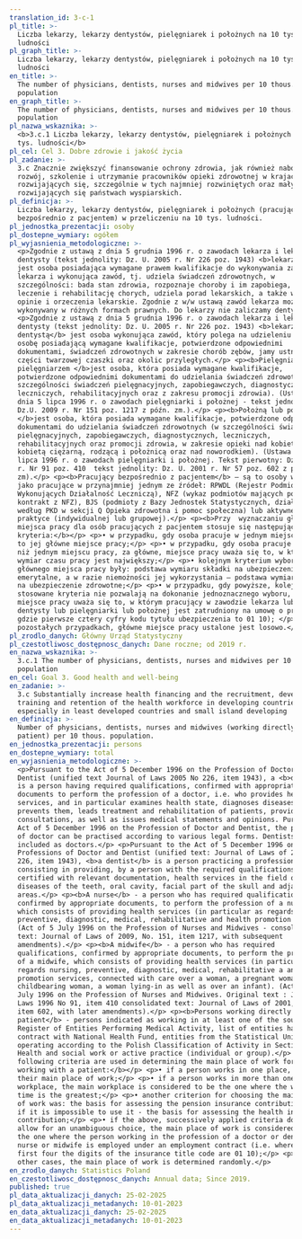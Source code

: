 ```yaml
---
translation_id: 3-c-1
pl_title: >-
  Liczba lekarzy, lekarzy dentystów, pielęgniarek i położnych na 10 tys.
  ludności
pl_graph_title: >-
  Liczba lekarzy, lekarzy dentystów, pielęgniarek i położnych na 10 tys.
  ludności
en_title: >-
  The number of physicians, dentists, nurses and midwives per 10 thous.
  population
en_graph_title: >-
  The number of physicians, dentists, nurses and midwives per 10 thous.
  population
pl_nazwa_wskaznika: >-
  <b>3.c.1 Liczba lekarzy, lekarzy dentystów, pielęgniarek i położnych na 10
  tys. ludności</b>
pl_cel: Cel 3. Dobre zdrowie i jakość życia
pl_zadanie: >-
  3.c Znacznie zwiększyć finansowanie ochrony zdrowia, jak również nabór,
  rozwój, szkolenie i utrzymanie pracowników opieki zdrowotnej w krajach
  rozwijających się, szczególnie w tych najmniej rozwiniętych oraz małych
  rozwijających się państwach wyspiarskich.
pl_definicja: >-
  Liczba lekarzy, lekarzy dentystów, pielęgniarek i położnych (pracujących
  bezpośrednio z pacjentem) w przeliczeniu na 10 tys. ludności.
pl_jednostka_prezentacji: osoby
pl_dostepne_wymiary: ogółem
pl_wyjasnienia_metodologiczne: >-
  <p>Zgodnie z ustawą z dnia 5 grudnia 1996 r. o zawodach lekarza i lekarza
  dentysty (tekst jednolity: Dz. U. 2005 r. Nr 226 poz. 1943) <b>lekarzem</b>
  jest osoba posiadająca wymagane prawem kwalifikacje do wykonywania zawodu
  lekarza i wykonująca zawód, tj. udziela świadczeń zdrowotnych, w
  szczególności: bada stan zdrowia, rozpoznaje choroby i im zapobiega, prowadzi
  leczenie i rehabilitację chorych, udziela porad lekarskich, a także wydaje
  opinie i orzeczenia lekarskie. Zgodnie z w/w ustawą zawód lekarza może być
  wykonywany w różnych formach prawnych. Do lekarzy nie zaliczamy dentystów.</p>
  <p>Zgodnie z ustawą z dnia 5 grudnia 1996 r. o zawodach lekarza i lekarza
  dentysty (tekst jednolity: Dz. U. 2005 r. Nr 226 poz. 1943) <b>lekarzem
  dentystą</b> jest osoba wykonująca zawód, który polega na udzieleniu przez
  osobę posiadającą wymagane kwalifikacje, potwierdzone odpowiednimi
  dokumentami, świadczeń zdrowotnych w zakresie chorób zębów, jamy ustnej,
  części twarzowej czaszki oraz okolic przyległych.</p> <p><b>Pielęgniarką lub
  pielęgniarzem </b>jest osoba, która posiada wymagane kwalifikacje,
  potwierdzone odpowiednimi dokumentami do udzielania świadczeń zdrowotnych (w
  szczególności świadczeń pielęgnacyjnych, zapobiegawczych, diagnostycznych,
  leczniczych, rehabilitacyjnych oraz z zakresu promocji zdrowia). (Ustawa z
  dnia 5 lipca 1996 r. o zawodach pielęgniarki i położnej - tekst jednolity:
  Dz.U. 2009 r. Nr 151 poz. 1217 z późn. zm.).</p> <p><b>Położną lub położnym
  </b>jest osoba, która posiada wymagane kwalifikacje, potwierdzone odpowiednimi
  dokumentami do udzielania świadczeń zdrowotnych (w szczególności świadczeń
  pielęgnacyjnych, zapobiegawczych, diagnostycznych, leczniczych,
  rehabilitacyjnych oraz promocji zdrowia, w zakresie opieki nad kobietą,
  kobietą ciężarną, rodzącą i położnicą oraz nad noworodkiem). (Ustawa z dnia 5
  lipca 1996 r. o zawodach pielęgniarki i położnej. Tekst pierwotny: Dz. U. 1996
  r. Nr 91 poz. 410  tekst jednolity: Dz. U. 2001 r. Nr 57 poz. 602 z późn.
  zm).</p> <p><b>Pracujący bezpośrednio z pacjentem</b> – są to osoby wykazane
  jako pracujące w przynajmniej jednym ze źródeł: RPWDL (Rejestr Podmiotów
  Wykonujących Działalność Leczniczą), NFZ (wykaz podmiotów mających podpisany
  kontrakt z NFZ), BJS (podmioty z Bazy Jednostek Statystycznych, działające
  według PKD w sekcji Q Opieka zdrowotna i pomoc społeczna) lub aktywnej
  praktyce (indywidualnej lub grupowej).</p> <p><b>Przy  wyznaczaniu głównego
  miejsca pracy dla osób pracujących z pacjentem stosuje się następujące kolejne
  kryteria:</b></p> <p>• w przypadku, gdy osoba pracuje w jednym miejscu, jest
  to jej główne miejsce pracy;</p> <p>• w przypadku, gdy osoba pracuje w więcej
  niż jednym miejscu pracy, za główne, miejsce pracy uważa się to, w którym
  wymiar czasu pracy jest największy;</p> <p>• kolejnym kryterium wyboru
  głównego miejsca pracy były: podstawa wymiaru składki na ubezpieczenie
  emerytalne, a w razie niemożności jej wykorzystania – podstawa wymiaru składki
  na ubezpieczenie zdrowotne;</p> <p>• w przypadku, gdy powyższe, kolejno
  stosowane kryteria nie pozwalają na dokonanie jednoznacznego wyboru, za główne
  miejsce pracy uważa się to, w którym pracujący w zawodzie lekarza lub lekarza
  dentysty lub pielęgniarki lub położnej jest zatrudniony na umowę o pracę (tj.
  gdzie pierwsze cztery cyfry kodu tytułu ubezpieczenia to 01 10); </p> <p>• w
  pozostałych przypadkach, główne miejsce pracy ustalone jest losowo.</p>
pl_zrodlo_danych: Główny Urząd Statystyczny
pl_czestotliwosc_dostępnosc_danych: Dane roczne; od 2019 r.
en_nazwa_wskaznika: >-
  3.c.1 The number of physicians, dentists, nurses and midwives per 10 thous.
  population
en_cel: Goal 3. Good health and well-being
en_zadanie: >-
  3.c Substantially increase health financing and the recruitment, development,
  training and retention of the health workforce in developing countries,
  especially in least developed countries and small island developing
en_definicja: >-
  Number of physicians, dentists, nurses and midwives (working directly with a
  patient) per 10 thous. population.
en_jednostka_prezentacji: persons
en_dostepne_wymiary: total
en_wyjasnienia_metodologiczne: >-
  <p>Pursuant to the Act of 5 December 1996 on the Profession of Doctor and
  Dentist (unified text Journal of Laws 2005 No 226, item 1943), a <b>doctor</b>
  is a person having required qualifications, confirmed with appropriate
  documents to perform the profession of a doctor, i.e. who provides health
  services, and in particular examines health state, diagnoses diseases and
  prevents them, leads treatment and rehabilitation of patients, provides
  consultations, as well as issues medical statements and opinions. Pursuant to
  Act of 5 December 1996 on the Profession of Doctor and Dentist, the profession
  of doctor can be practised according to various legal forms. Dentists are not
  included as doctors.</p> <p>Pursuant to the Act of 5 December 1996 on the
  Professions of Doctor and Dentist (unified text: Journal of Laws of 2005, No.
  226, item 1943), <b>a dentist</b> is a person practicing a profession
  consisting in providing, by a person with the required qualifications,
  certified with relevant documentation, health services in the field of
  diseases of the teeth, oral cavity, facial part of the skull and adjacent
  areas.</p> <p><b>A nurse</b> - a person who has required qualifications,
  confirmed by appropriate documents, to perform the profession of a nurse,
  which consists of providing health services (in particular as regards nursing,
  preventive, diagnostic, medical, rehabilitative and health promotion services.
  (Act of 5 July 1996 on the Profession of Nurses and Midwives - consolidated
  text: Journal of Laws of 2009, No. 151, item 1217, with subsequent
  amendments).</p> <p><b>A midwife</b> - a person who has required
  qualifications, confirmed by appropriate documents, to perform the profession
  of a midwife, which consists of providing health services (in particular as
  regards nursing, preventive, diagnostic, medical, rehabilitative a and health
  promotion services, connected with care over a woman, a pregnant woman, a
  childbearing woman, a woman lying-in as well as over an infant). (Act of 5
  July 1996 on the Profession of Nurses and Midwives. Original text : Journal of
  Laws 1996 No 91, item 410 consolidated text: Journal of Laws of 2001, No. 57,
  item 602, with later amendments).</p> <p><b>Persons working directly with a
  patient</b> - persons indicated as working in at least one of the sources:
  Register of Entities Performing Medical Activity, list of entities having a
  contract with National Health Fund, entities from the Statistical Units Base,
  operating according to the Polish Classification of Activity in Section Q
  Health and social work or active practice (individual or group).</p> <p><b>The
  following criteria are used in determining the main place of work for people
  working with a patient:</b></p> <p>• if a person works in one place, this is
  their main place of work;</p> <p>• if a person works in more than one
  workplace, the main workplace is considered to be the one where the working
  time is the greatest;</p> <p>• another criterion for choosing the main place
  of work was: the basis for assessing the pension insurance contribution, and
  if it is impossible to use it - the basis for assessing the health insurance
  contribution;</p> <p>• if the above, successively applied criteria do not
  allow for an unambiguous choice, the main place of work is considered to be
  the one where the person working in the profession of a doctor or dentist or
  nurse or midwife is employed under an employment contract (i.e. where the
  first four the digits of the insurance title code are 01 10);</p> <p>• in
  other cases, the main place of work is determined randomly.</p>
en_zrodlo_danych: Statistics Poland
en_czestotliwosc_dostępnosc_danych: Annual data; Since 2019.
published: true
pl_data_aktualizacji_danych: 25-02-2025
pl_data_aktualizacji_metadanych: 10-01-2023
en_data_aktualizacji_danych: 25-02-2025
en_data_aktualizacji_metadanych: 10-01-2023
---
```

